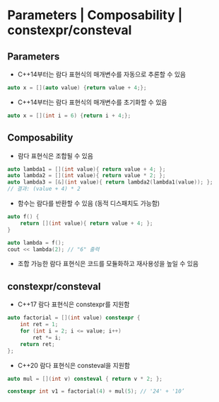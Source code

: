 # Parameters | Composability | constexpr/consteval

## Parameters
- C++14부터는 람다 표현식의 매개변수를 자동으로 추론할 수 있음
~~~cpp
auto x = [](auto value) {return value + 4;};
~~~
- C++14부터는 람다 표현식의 매개변수를 초기화할 수 있음
~~~cpp
auto x = [](int i = 6) {return i + 4;};
~~~

## Composability
- 람다 표현식은 조합될 수 있음
~~~cpp
auto lambda1 = [](int value){ return value + 4; };
auto lambda2 = [](int value){ return value * 2; };
auto lambda3 = [&](int value){ return lambda2(lambda1(value)); };
// 결과: (value + 4) * 2
~~~
- 함수는 람다를 반환할 수 있음 (동적 디스패치도 가능함)
~~~cpp
auto f() {
    return [](int value){ return value + 4; };
}

auto lambda = f();
cout << lambda(2); // "6" 출력
~~~
- 조합 가능한 람다 표현식은 코드를 모듈화하고 재사용성을 높일 수 있음

## constexpr/consteval
- C++17 람다 표현식은 constexpr를 지원함
~~~cpp
auto factorial = [](int value) constexpr {
    int ret = 1;
    for (int i = 2; i <= value; i++)
        ret *= i;
    return ret;
};
~~~
- C++20 람다 표현식은 consteval을 지원함
~~~cpp
auto mul = [](int v) consteval { return v * 2; };

constexpr int v1 = factorial(4) + mul(5); // '24' + '10’
~~~
